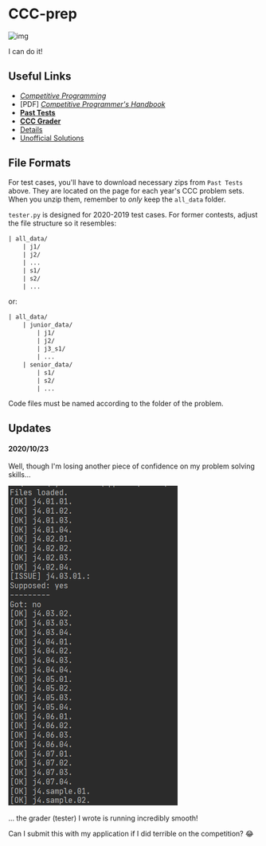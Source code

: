 # CCC-prep
![img](https://5b0988e595225.cdn.sohucs.com/images/20190531/e47f06c53dae4b1d9197bf594c377ac8.jpeg)

I can do it!

## Useful Links
* *[Competitive Programming](https://cpbook.net)*
* [PDF] *[Competitive Programmer's Handbook](https://cses.fi/book/book.pdf)*
* **[Past Tests](https://www.cemc.uwaterloo.ca/contests/past_contests.html#ccc)**
* **[CCC Grader](https://cccgrader.com/home.php)**
* [Details](https://cemc.uwaterloo.ca/contests/computing/details.html)
* [Unofficial Solutions](http://mmhs.ca/ccc/index.htm)

## File Formats
For test cases, you'll have to download necessary zips from `Past Tests` above.
They are located on the page for each year's CCC problem sets. When you unzip them, remember to *only* keep the `all_data`
folder. 

`tester.py` is designed for 2020-2019 test cases. For former contests, adjust the file structure so it resembles:

```
| all_data/
    | j1/
    | j2/
    | ...
    | s1/
    | s2/
    | ...
```

or:

```
| all_data/
    | junior_data/
        | j1/
        | j2/
        | j3_s1/
        | ...
    | senior_data/
        | s1/
        | s2/
        | ...
```

Code files must be named according to the folder of the problem.

## Updates
#### 2020/10/23
Well, though I'm losing another piece of confidence on my problem solving skills...

![screenshot](https://github.com/Cynthia7979/CCC-prep/blob/main/resources/Screenshot_2020-10-23_182522.png?raw=true)

... the grader (tester) I wrote is running incredibly smooth!

Can I submit this with my application if I did terrible on the competition? :joy: